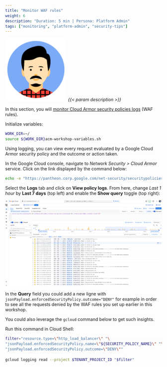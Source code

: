 ```yaml
---
title: "Monitor WAF rules"
weight: 6
description: "Duration: 5 min | Persona: Platform Admin"
tags: ["monitoring", "platform-admin", "security-tips"]
---
```

![Platform Admin](/images/platform-admin.png)
_{{< param description >}}_

In this section, you will [monitor Cloud Armor security policies logs](https://cloud.google.com/armor/docs/request-logging) (WAF rules).

Initialize variables:
```Bash
WORK_DIR=~/
source ${WORK_DIR}acm-workshop-variables.sh
```

Using logging, you can view every request evaluated by a Google Cloud Armor security policy and the outcome or action taken.

In the Google Cloud console, navigate to _Network Security > Cloud Armor_ service. Click on the link displayed by the command below:
```Bash
echo -e "https://pantheon.corp.google.com/net-security/securitypolicies/details/${SECURITY_POLICY_NAME}?project=${TENANT_PROJECT_ID}"
```

Select the **Logs** tab and click on **View policy logs**. From here, change _Last 1 hour_ by **Last 7 days** (top left) and enable the **Show query** toggle (top right):

![Cloud Armor logging](/images/cloud-armor-logging.png)

In the **Query** field you could add a new ligne with `jsonPayload.enforcedSecurityPolicy.outcome="DENY"` for example in order to see all the requests denied by the WAF rules you set up earlier in this workshop.

You could also leverage the `gcloud` command below to get such insights.

Run this command in Cloud Shell:
```Bash
filter="resource.type=\"http_load_balancer\" "\
"jsonPayload.enforcedSecurityPolicy.name=\"${SECURITY_POLICY_NAME}\" "\
"jsonPayload.enforcedSecurityPolicy.outcome=\"DENY\""

gcloud logging read --project $TENANT_PROJECT_ID "$filter"
```